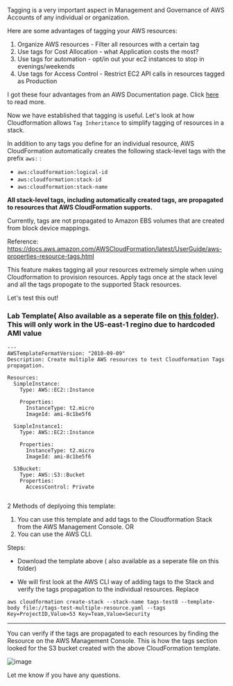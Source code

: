 

Tagging is a very important aspect in Management and Governance of AWS Accounts of any individual or organization.

Here are some advantages of tagging your AWS resources:

1.  Organize AWS resources - Filter all resources with a certain tag
2.  Use tags for Cost Allocation - what Application costs the most?
3.  Use tags for automation - opt/in out your ec2 instances to stop in evenings/weekends
4.  Use tags for Access Control - Restrict EC2 API calls in resources tagged as Production

I got these four advantages from an AWS Documentation page. Click [here](https://docs.aws.amazon.com/general/latest/gr/aws_tagging.html) to read more.

Now we have established that tagging is useful. Let's look at how Cloudformation allows `Tag Inheritance` to simplify tagging of resources in a stack.

In addition to any tags you define for an individual resource, AWS CloudFormation automatically creates the following stack\-level tags with the prefix `aws:` :

- `aws:cloudformation:logical-id`
- `aws:cloudformation:stack-id`
- `aws:cloudformation:stack-name`

**All stack\-level tags, including automatically created tags, are propagated to resources that AWS CloudFormation supports\.**

Currently, tags are not propagated to Amazon EBS volumes that are created from block device mappings\.

Reference:
https://docs.aws.amazon.com/AWSCloudFormation/latest/UserGuide/aws-properties-resource-tags.html

This feature makes tagging all your resources extremely simple when using Cloudformation to provision resources. Apply tags once at the stack level and all the tags propogate to the supported Stack resources.

Let's test this out!

### Lab Template( Also available as a seperate file on [this folder](https://github.com/ravsau/cloudformation-course/tree/master/lesson8-tagging)). This will only work in the US-east-1 regino due to hardcoded AMI value

```
---
AWSTemplateFormatVersion: "2010-09-09"
Description: Create multiple AWS resources to test Cloudformation Tags propagation.

Resources:
  SimpleInstance:
    Type: AWS::EC2::Instance

    Properties:
      InstanceType: t2.micro
      ImageId: ami-8c1be5f6

  SimpleInstance1:
    Type: AWS::EC2::Instance

    Properties:
      InstanceType: t2.micro
      ImageId: ami-8c1be5f6

  S3Bucket:
    Type: AWS::S3::Bucket
    Properties:
      AccessControl: Private


```

2 Methods of deplyoing this template:

1.  You can use this template and add tags to the Cloudformation Stack from the AWS Management Console.
    OR
2.  You can use the AWS CLI.

Steps:

- Download the template above ( also available as a seperate file on this folder)

- We will first look at the AWS CLI way of adding tags to the Stack and verify the tags propagation to the individual resources. Replace

`aws cloudformation create-stack --stack-name tags-test8 --template-body file://tags-test-multiple-resource.yaml --tags Key=ProjectID,Value=53 Key=Team,Value=Security`

---

You can verify if the tags are propagated to each resources by finding the Resource on the AWS Management Console. This is how the tags section looked for the S3 bucket created with the above CloudFormation template.

![image](https://user-images.githubusercontent.com/22568316/97523024-8ea65480-1977-11eb-9e16-69df78060a17.png)

Let me know if you have any questions.
